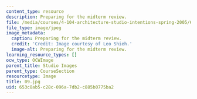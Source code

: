 ```yaml
---
content_type: resource
description: Preparing for the midterm review.
file: /media/courses/4-104-architecture-studio-intentions-spring-2005/653c8ab5c28c096a7db2c885b0775ba2_09.jpg
file_type: image/jpeg
image_metadata:
  caption: Preparing for the midterm review.
  credit: 'Credit: Image courtesy of Leo Shieh.'
  image-alt: Preparing for the midterm review.
learning_resource_types: []
ocw_type: OCWImage
parent_title: Studio Images
parent_type: CourseSection
resourcetype: Image
title: 09.jpg
uid: 653c8ab5-c28c-096a-7db2-c885b0775ba2
---
```

